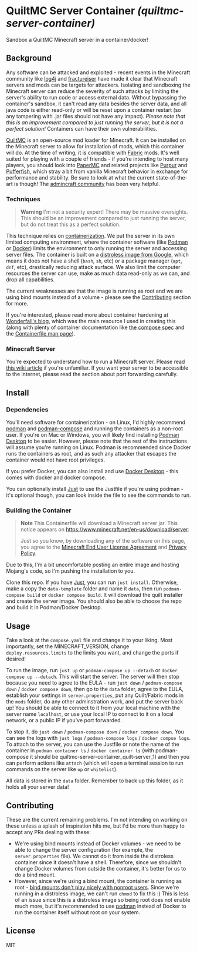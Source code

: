 # QuiltMC Server Container _(quiltmc-server-container)_

Sandbox a QuiltMC Minecraft server in a container/docker!

## Background

Any software can be attacked and exploited - recent events in the Minecraft
community like
[log4j](https://help.minecraft.net/hc/en-us/articles/4416199399693) and
[fractureiser](https://github.com/fractureiser-investigation/fractureiser)
have made it clear that Minecraft servers and mods can be targets for attackers.
Isolating and sandboxing the Minecraft server can reduce the severity of such
attacks by limiting the server's ability to run code or access external data.
Without bypassing the container's sandbox, it can't read any data besides
the server data, and all java code is either read-only or will be reset upon
a container restart (so any tampering with .jar files should not have any
impact). *Please note that this is an improvement compared to just running
the server, but it is not a perfect solution!* Containers can have their own
vulnerabilities.

[QuiltMC](https://quiltmc.org/en/) is an open-source mod loader for Minecraft.
It can be installed on the Minecraft server to allow for installation of mods,
which this container will do. At the time of writing, it is compatible with
[Fabric](https://fabricmc.net/) mods. It's well suited for playing with a couple
of friends - if you're intending to host many players, you should look into
[PaperMC](https://papermc.io/) and related projects like
[Purpur](https://purpurmc.org/) and [Pufferfish](https://pufferfish.host/),
which stray a bit from vanilla Minecraft behavior in exchange for performance
and stability. Be sure to look at what the current state-of-the-art is though!
The [admincraft community](https://discord.gg/DxrXq2R) has been very helpful.

### Techniques

> **Warning**
> I'm not a security expert! There may be massive oversights. This should be
> an improvement compared to just running the server, but do not treat this
> as a perfect solution.

This technique relies on
[containerization](https://en.wikipedia.org/wiki/Containerization_(computing)).
We put the server in its own limited computing environment, where the
container software (like [Podman](https://podman.io/) or
[Docker](https://www.docker.com/)) limits the environment to only running the
server and accessing server files. The container is built on a [distroless
image from Google](https://github.com/GoogleContainerTools/distroless#readme),
which means it does not have a shell (`bash`, `sh`, etc) or a package manager
(`apt`, `dnf`, etc), drastically reducing attack surface. We also limit the
computer resources the server can use, make as much data read-only as we can,
and drop all capabilities.

The current weaknesses are that the image is running as root and we are using
bind mounts instead of a volume - please see the [Contributing](#contributing)
section for more.

If you're interested, please read more about container hardening at
[Wonderfall's blog](https://wonderfall.dev/docker-hardening/), which was the
main resource I used in creating this (along with plenty of container
documentation like [the compose
spec](https://github.com/compose-spec/compose-spec) and the [Containerfile
man page](https://www.mankier.com/5/Containerfile)).

### Minecraft Server

You're expected to understand how to run a Minecraft server. Please
read [this wiki
article](https://minecraft.gamepedia.com/Tutorials/Setting_up_a_server) if
you're unfamiliar. If you want your server to be accessible to the internet,
please read the section about port forwarding carefully.

## Install

### Dependencies
You'll need software for containerization - on Linux, I'd highly recommend
[podman](https://podman.io/docs/installation) and
[podman-compose](https://github.com/containers/podman-compose#installation)
and running the containers as a non-root user. If you're on Mac or Windows,
you will likely find installing [Podman
Desktop](https://github.com/containers/podman-desktop) to be easier. However,
please note that the rest of the instructions will assume you're running on
Linux. Podman is recommended since Docker runs the containers as root, and as
such any attacker that escapes the container would not have root privileges.

If you prefer Docker, you can also install and use [Docker
Desktop](https://docs.docker.com/desktop/) - this comes with docker and docker
compose.

You can optionally install [Just](https://github.com/casey/just) to use the
Justfile if you're using podman - it's optional though, you can look inside the
file to see the commands to run.

### Building the Container

> **Note**
> This Containerfile will download a Minecraft server jar. This notice appears
> on <https://www.minecraft.net/en-us/download/server>:
>
> Just so you know, by downloading any of the software on this page, you agree
> to the 
> [Minecraft End User License Agreement](https://account.mojang.com/documents/minecraft_eula)
> and [Privacy Policy](https://go.microsoft.com/fwlink/?LinkId=521839).

Due to this, I'm a bit uncomfortable posting an entire image and hosting
Mojang's code, so I'm pushing the installation to you.

Clone this repo. If you have [Just](https://github.com/casey/just), you can
run `just install`. Otherwise, make a copy the `data-template` folder and name
it `data`, then run `podman-compose build` or `docker compose build`. It will
download the quilt installer and create the server image. You should also be
able to choose the repo and build it in Podman/Docker Desktop.

## Usage

Take a look at the `compose.yaml` file and change it to your liking. Most
importantly, set the MINECRAFT_VERSION, change `deploy.resources.limits` to the
limits you want, and change the ports if desired!

To run the image, run `just up` or `podman-compose up --detach` or `docker
compose up --detach`. This will start the server. The server will then stop
because you need to agree to the EULA - run `just down` / `podman-compose
down` / `docker compose down`, then go to the `data` folder, agree to the EULA,
establish your settings in `server.properties`, put any Quilt/Fabric mods in
the `mods` folder, do any other adminstration work, and put the server back
up! You should be able to connect to it from your local machine with the server
name `localhost`, or use your local IP to connect to it on a local network, or a
public IP if you've port forwarded.

To stop it, do `just down` / `podman-compose down` / `docker compose down`.
You can see the logs with `just logs` / `podman-compose logs` / `docker compse
logs`. To attach to the server, you can use the Justfile or note the name of the
container in `podman container ls` / `docker container ls` (with podman-compose
it should be quiltmc-server-container_quilt-server_1) and then you can perform
actions like `attach` (which will open a terminal session to run commands on the
server like `op` or `whitelist`).

All data is stored in the `data` folder. Remember to back up this folder, as it
holds all your server data!

## Contributing
These are the current remaining problems. I'm not intending on working on these
unless a splash of inspiration hits me, but I'd be more than happy to accept
any PRs dealing with these:

- We're using bind mounts instead of Docker volumes - we need to be able to
  change the server configuration (for example, the `server.properties` file).
  We cannot do it from inside the distroless container since it doesn't have a
  shell. Therefore, since we shouldn't change Docker volumes from outside the
  container, it's better for us to do a bind mount.
- However, since we're using a bind mount, the container is running as root -
  [bind mounts don't play nicely with nonroot
  users](https://github.com/moby/moby/issues/2259). Since we're running in a
  distroless image, we can't run `chmod` to fix this :) This is less of an issue
  since this is a distroless image so being root does not enable much more, but
  it's recommended to use [podman](https://podman.io/) instead of Docker to run
  the container itself without root on your system.

## License
MIT
